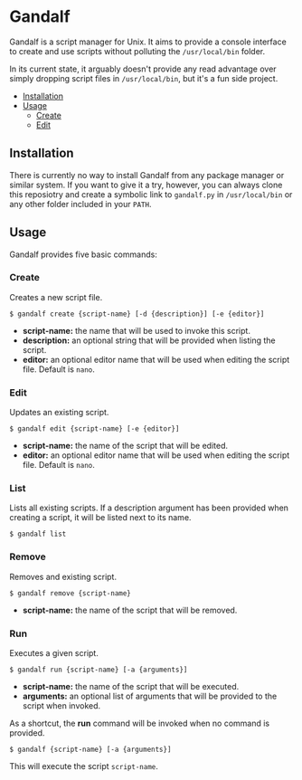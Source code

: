 # Gandalf

Gandalf is a script manager for Unix. It aims to provide a console interface to create and use scripts without polluting the `/usr/local/bin` folder.

In its current state, it arguably doesn't provide any read advantage over simply dropping script files in `/usr/local/bin`, but it's a fun side project.

- [Installation](#installation)
- [Usage](#usage)
  - [Create](#create)
  - [Edit](#edit)

## Installation

There is currently no way to install Gandalf from any package manager or similar system. If you want to give it a try, however, you can always clone this reposiotry and create a symbolic link to `gandalf.py` in `/usr/local/bin` or any other folder included in your `PATH`.

## Usage

Gandalf provides five basic commands:
### Create
Creates a new script file.
```
$ gandalf create {script-name} [-d {description}] [-e {editor}]
```

- **script-name:** the name that will be used to invoke this script.
- **description:** an optional string that will be provided when listing the script.
- **editor:** an optional editor name that will be used when editing the script file. Default is `nano`.

### Edit
Updates an existing script.
```
$ gandalf edit {script-name} [-e {editor}]
```

- **script-name:** the name of the script that will be edited.
- **editor:** an optional editor name that will be used when editing the script file. Default is `nano`.

### List
Lists all existing scripts. If a description argument has been provided when creating a script, it will be listed next to its name.
```
$ gandalf list
```

### Remove
Removes and existing script.
```
$ gandalf remove {script-name}
```

- **script-name:** the name of the script that will be removed.

### Run
Executes a given script.
```
$ gandalf run {script-name} [-a {arguments}]
```

- **script-name:** the name of the script that will be executed.
- **arguments:** an optional list of arguments that will be provided to the script when invoked.

As a shortcut, the **run** command will be invoked when no command is provided.
```
$ gandalf {script-name} [-a {arguments}]
```
This will execute the script `script-name`.
